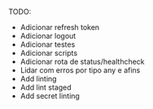 TODO:
- Adicionar refresh token
- Adicionar logout
- Adicionar testes
- Adicionar scripts
- Adicionar rota de status/healthcheck
- Lidar com erros por tipo any e afins
- Add linting
- Add lint staged
- Add secret linting
